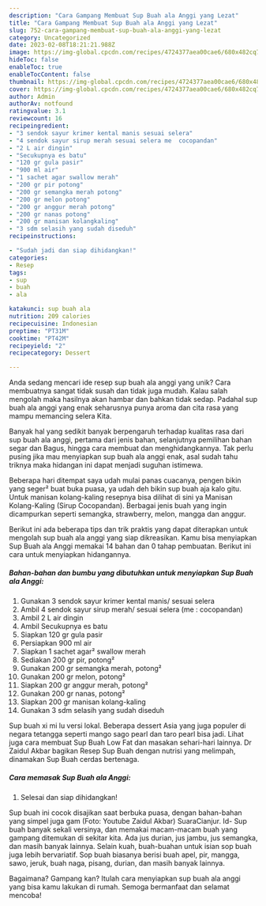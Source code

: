 ```yaml
---
description: "Cara Gampang Membuat Sup Buah ala Anggi yang Lezat"
title: "Cara Gampang Membuat Sup Buah ala Anggi yang Lezat"
slug: 752-cara-gampang-membuat-sup-buah-ala-anggi-yang-lezat
category: Uncategorized
date: 2023-02-08T18:21:21.988Z
image: https://img-global.cpcdn.com/recipes/4724377aea00cae6/680x482cq70/sup-buah-ala-anggi-foto-resep-utama.jpg
hideToc: false
enableToc: true
enableTocContent: false
thumbnail: https://img-global.cpcdn.com/recipes/4724377aea00cae6/680x482cq70/sup-buah-ala-anggi-foto-resep-utama.jpg
cover: https://img-global.cpcdn.com/recipes/4724377aea00cae6/680x482cq70/sup-buah-ala-anggi-foto-resep-utama.jpg
author: Admin
authorAv: notfound
ratingvalue: 3.1
reviewcount: 16
recipeingredient:
- "3 sendok sayur krimer kental manis sesuai selera"
- "4 sendok sayur sirup merah sesuai selera me  cocopandan"
- "2 L air dingin"
- "Secukupnya es batu"
- "120 gr gula pasir"
- "900 ml air"
- "1 sachet agar swallow merah"
- "200 gr pir potong"
- "200 gr semangka merah potong"
- "200 gr melon potong"
- "200 gr anggur merah potong"
- "200 gr nanas potong"
- "200 gr manisan kolangkaling"
- "3 sdm selasih yang sudah diseduh"
recipeinstructions:

- "Sudah jadi dan siap dihidangkan!"
categories:
- Resep
tags:
- sup
- buah
- ala

katakunci: sup buah ala 
nutrition: 209 calories
recipecuisine: Indonesian
preptime: "PT31M"
cooktime: "PT42M"
recipeyield: "2"
recipecategory: Dessert

---
```





Anda sedang mencari ide resep sup buah ala anggi yang unik? Cara membuatnya sangat tidak susah dan tidak juga mudah. Kalau salah mengolah maka hasilnya akan hambar dan bahkan tidak sedap. Padahal sup buah ala anggi yang enak seharusnya punya aroma dan cita rasa yang mampu memancing selera Kita.





Banyak hal yang sedikit banyak berpengaruh terhadap kualitas rasa dari sup buah ala anggi, pertama dari jenis bahan, selanjutnya pemilihan bahan segar dan Bagus, hingga cara membuat dan menghidangkannya. Tak perlu pusing jika mau menyiapkan sup buah ala anggi enak,      asal sudah tahu triknya maka hidangan ini dapat menjadi suguhan istimewa.














Beberapa hari ditempat saya udah mulai panas cuacanya, pengen bikin yang seger² buat buka puasa, ya udah deh bikin sup buah aja kalo gitu. Untuk manisan kolang-kaling resepnya bisa dilihat di sini ya Manisan Kolang-Kaling (Sirup Cocopandan). Berbagai jenis buah yang ingin dicampurkan seperti semangka, strawberry, melon, mangga dan anggur.






Berikut ini ada beberapa tips dan trik praktis yang dapat diterapkan untuk mengolah sup buah ala anggi yang siap dikreasikan. Kamu bisa menyiapkan Sup Buah ala Anggi memakai 14 bahan dan 0 tahap pembuatan. Berikut ini cara untuk menyiapkan hidangannya.

<!--inarticleads1-->

##### Bahan-bahan dan bumbu yang dibutuhkan untuk menyiapkan Sup Buah ala Anggi:

1. Gunakan 3 sendok sayur krimer kental manis/ sesuai selera
1. Ambil 4 sendok sayur sirup merah/ sesuai selera (me : cocopandan)
1. Ambil 2 L air dingin
1. Ambil Secukupnya es batu
1. Siapkan 120 gr gula pasir
1. Persiapkan 900 ml air
1. Siapkan 1 sachet agar² swallow merah
1. Sediakan 200 gr pir, potong²
1. Gunakan 200 gr semangka merah, potong²
1. Gunakan 200 gr melon, potong²
1. Siapkan 200 gr anggur merah, potong²
1. Gunakan 200 gr nanas, potong²
1. Siapkan 200 gr manisan kolang-kaling
1. Gunakan 3 sdm selasih yang sudah diseduh


Sup buah xi mi lu versi lokal. Beberapa dessert Asia yang juga populer di negara tetangga seperti mango sago pearl dan taro pearl bisa jadi. Lihat juga cara membuat Sup Buah Low Fat dan masakan sehari-hari lainnya. Dr Zaidul Akbar bagikan Resep Sup Buah dengan nutrisi yang melimpah, dinamakan Sup Buah cerdas bertenaga. 

<!--inarticleads2-->

##### Cara memasak Sup Buah ala Anggi:


1. Selesai dan siap dihidangkan!

Sup buah ini cocok disajikan saat berbuka puasa, dengan bahan-bahan yang simpel juga gam (Foto: Youtube Zaidul Akbar) SuaraCianjur. Id- Sup buah banyak sekali versinya, dan memakai macam-macam buah yang gampang ditemukan di sekitar kita. Ada jus durian, jus jambu, jus semangka, dan masih banyak lainnya. Selain kuah, buah-buahan untuk isian sop buah juga lebih bervariatif. Sop buah biasanya berisi buah apel, pir, mangga, sawo, jeruk, buah naga, pisang, durian, dan masih banyak lainnya. 

Bagaimana? Gampang kan? Itulah cara menyiapkan sup buah ala anggi yang bisa kamu lakukan di rumah. Semoga bermanfaat dan selamat mencoba!
